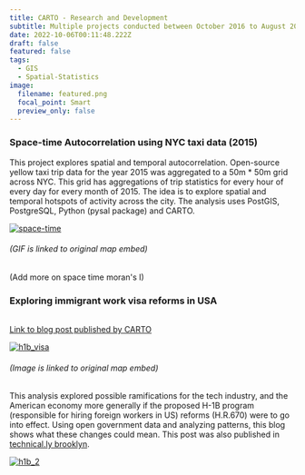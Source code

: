 ```yaml
---
title: CARTO - Research and Development
subtitle: Multiple projects conducted between October 2016 to August 2017 at CARTO
date: 2022-10-06T00:11:48.222Z
draft: false
featured: false
tags:
  - GIS
  - Spatial-Statistics
image:
  filename: featured.png
  focal_point: Smart
  preview_only: false
---
```

### S﻿pace-time Autocorrelation using NYC taxi data (2015)

This project explores spatial and temporal autocorrelation. Open-source yellow taxi trip data for the year 2015 was aggregated to a 50m * 50m grid across NYC. This grid has aggregations of trip statistics for every hour of every day for every month of 2015. The idea is to explore spatial and temporal hotspots of activity across the city. The analysis uses PostGIS, PostgreSQL, Python (pysal package) and CARTO.

[![space-time](../../space-time.gif)](https://team.carto.com/u/mehak-carto/builder/ee115ed2-9aec-47c4-8cb1-25d238ab2ae1/embed?state=%7B%22map%22%3A%7B%22ne%22%3A%5B40.62984841250708%2C-74.14981842041017%5D%2C%22sw%22%3A%5B40.87769896474621%2C-73.51535797119142%5D%2C%22center%22%3A%5B40.75388918270174%2C-73.8325881958008%5D%2C%22zoom%22%3A12%7D%7D)

###### (﻿GIF is linked to original map embed)

(﻿Add more on space time moran's I)

### Exploring immigrant work visa reforms in USA

###### 
[Link to b﻿log post published by CARTO](https://carto.com/blog/examining-potential-impact-of-h-1b-reform-data-visualizations/)

[![h1b_visa](../../h1b_visa.PNG)](https://team.carto.com/u/mehak-carto/builder/c3f5efc4-0995-11e7-b8b8-0e233c30368f/embed?state=%7B%22map%22%3A%7B%22ne%22%3A%5B-58.813741715707806%2C-138.16406250000003%5D%2C%22sw%22%3A%5B68.2042121888185%2C133.24218750000003%5D%2C%22center%22%3A%5B10.574222078332806%2C-2.4609375000000004%5D%2C%22zoom%22%3A3%7D%7D)

###### (﻿Image is linked to original map embed)

This analysis explored possible ramifications for the tech industry, and the American economy more generally if the proposed H-1B program (responsible for hiring foreign workers in US) reforms (H.R.670) were to go into effect. Using open government data and analyzing patterns, this blog shows what these changes could mean.
This post was also published in [technical.ly brooklyn](https://technical.ly/civic-news/carto-tackles-h-1b-visa-issue-maps/).

[![h1b_2](../../h1b_2.PNG)](https://public.carto.com/builder/bc290bb1-b159-467c-b947-e6b7b05bbe75/embed?state=%7B%22map%22%3A%7B%22ne%22%3A%5B19.559790136497412%2C-130.07812500000003%5D%2C%22sw%22%3A%5B52.45600939264076%2C-64.68750000000001%5D%2C%22center%22%3A%5B37.80544394934274%2C-97.3828125%5D%2C%22zoom%22%3A5%7D%7D)